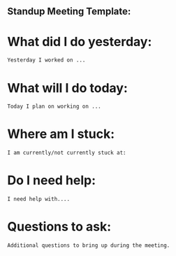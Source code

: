## Standup Meeting Template:

# What did I do yesterday:
    Yesterday I worked on ...
  
# What will I do today:
    Today I plan on working on ...
  
# Where am I stuck: 
    I am currently/not currently stuck at:
  
# Do I need help: 
    I need help with....
  
# Questions to ask:
    Additional questions to bring up during the meeting.

